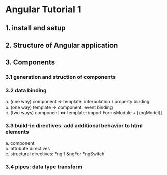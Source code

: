 # Angular Tutorial 1

## 1. install and setup

## 2. Structure of Angular application

## 3. Components

### 3.1 generation and struction of components

### 3.2 data binding

a. (one way) component => template: interpolation / property binding  
b. (one way) template => component: event binding  
c. (two ways) component <=> template: import FormsModule + [(ngModel)]

### 3.3 build-in directives: add additional behavior to html elements

a. component  
b. attribute directives  
c. structural directives: *ngIf &ngFor *ngSwitch

### 3.4 pipes: data type transform
